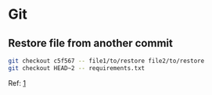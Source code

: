 # Git

## Restore file from another commit
```bash
git checkout c5f567 -- file1/to/restore file2/to/restore
git checkout HEAD~2 -- requirements.txt
```

Ref: [1](https://stackoverflow.com/a/215731/3516684)
